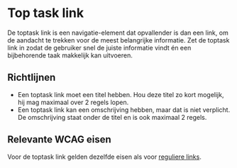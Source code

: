 # Top task link

De toptask link is een navigatie-element dat opvallender is dan een link, om de aandacht te trekken voor de meest belangrijke informatie.
Zet de toptask link in zodat de gebruiker snel de juiste informatie vindt én een bijbehorende taak makkelijk kan uitvoeren.

## Richtlijnen

<!-- TODO: moet er een max van 2 regels in het component worden ingebouwd voor title en description? -->

- Een toptask link moet een titel hebben. Hou deze titel zo kort mogelijk, hij mag maximaal over 2 regels lopen.
- Een toptask link kan een omschrijving hebben, maar dat is niet verplicht. De omschrijving staat onder de titel en is ook maximaal 2 regels.

## Relevante WCAG eisen

Voor de toptask link gelden dezelfde eisen als voor [reguliere links](/docs/link--docs).
